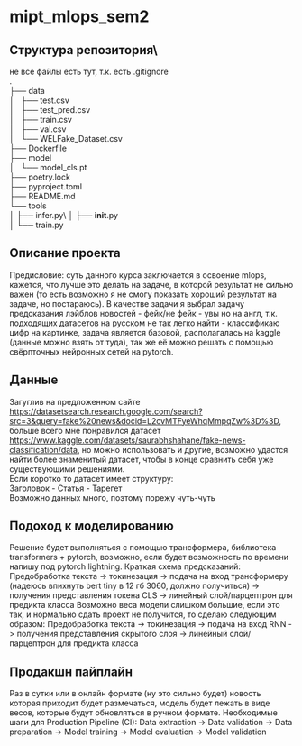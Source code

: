 # mipt_mlops_sem2

## Структура репозитория\
не все файлы есть тут, т.к. есть .gitignore\
.\
├── data\
│   ├── test.csv\
│   ├── test_pred.csv\
│   ├── train.csv\
│   ├── val.csv\
│   └── WELFake_Dataset.csv\
├── Dockerfile\
├── model\
│   └── model_cls.pt\
├── poetry.lock\
├── pyproject.toml\
├── README.md\
└── tools\
│   ├── infer.py\ 
│   ├── __init__.py\
│   └── train.py


## Описание проекта
Предисловие: суть данного курса заключается в освоение mlops, кажется, что лучше это делать на задаче, в которой результат не сильно важен (то есть возможно я не смогу показать хороший результат на задаче, но постараюсь).
В качестве задачи я выбрал задачу предсказания лэйблов новостей - фейк/не фейк - увы но на англ, т.к. подходящих датасетов на русском не так легко найти - классификаю цифр на картинке, задача является базовой, располагалась на kaggle (данные можно взять от туда), так же её можно решать с помощью свёрпточных нейронных сетей на pytorch.

## Данные
Загуглив на предложенном сайте https://datasetsearch.research.google.com/search?src=3&query=fake%20news&docid=L2cvMTFyeWhqMmpqZw%3D%3D, больше всего мне понравился датасет https://www.kaggle.com/datasets/saurabhshahane/fake-news-classification/data, но можно использовать и другие, возможно удастся найти более знаменитый датасет, чтобы в конце сравнить себя уже существующими решениями.\
Если коротко то датасет имеет структуру:\
Заголовок - Статья - Тарегет\
Возможно данных много, поэтому порежу чуть-чуть

## Подоход к моделированию
Решение будет выполняться с помощью трансформера, библиотека transformers + pytorch, возможно, если будет возможность по времени напишу под pytorch lightning. Краткая схема предсказаний:
Предобработка текста -> токинезация -> подача на вход трансформеру (надеюсь впихнуть bert tiny в 12 гб 3060, должно получиться) -> получения представления токена CLS -> линейный слой/парцептрон для предикта класса
Возможно веса модели слишком большие, если это так, и нормально сдать проект не получится, то сделаю следующим образом:
Предобработка текста -> токинезация -> подача на вход RNN -> получения представления скрытого слоя -> линейный слой/парцептрон для предикта класса

## Продакшн пайплайн
Раз в сутки или в онлайн формате (ну это сильно будет) новость которая приходит будет размечаться, модель будет лежать в виде весов, которые будут обновляться в ручном формате.
Необходимые шаги для Production Pipeline (CI): Data extraction -> Data validation -> Data preparation -> Model training -> Model evaluation -> Model validation
